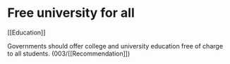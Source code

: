 # Free university for all

[[Education]]

Governments should offer college and university education free of charge to all students.
(003/[[Recommendation]])